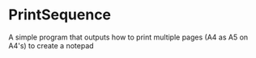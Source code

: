 # PrintSequence
A simple program that outputs how to print multiple pages (A4 as A5 on A4's) to create a notepad
